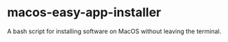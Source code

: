 # macos-easy-app-installer
A bash script for installing software on MacOS without leaving the terminal. 
